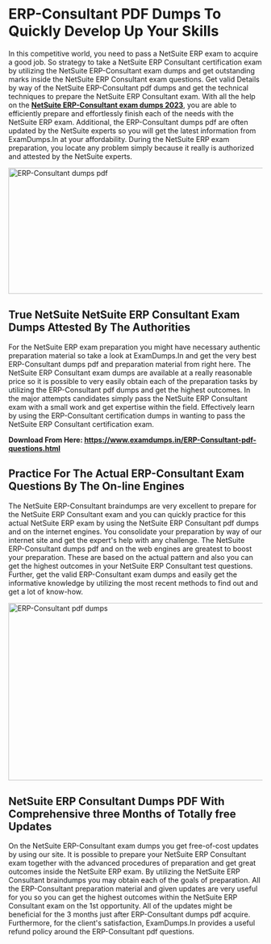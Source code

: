 <h1><strong>ERP-Consultant PDF Dumps To Quickly Develop Up Your Skills</strong></h1>
<p>In this competitive world, you need to pass a NetSuite ERP exam to acquire a good job. So strategy to take a NetSuite ERP Consultant certification exam by utilizing the NetSuite ERP-Consultant exam dumps and get outstanding marks inside the NetSuite ERP Consultant exam questions. Get valid Details by way of the NetSuite ERP-Consultant pdf dumps and get the technical techniques to prepare the NetSuite ERP Consultant exam. With all the help on the <strong><a href="https://www.examdumps.in/ERP-Consultant-pdf-questions.html">NetSuite ERP-Consultant exam dumps 2023</a></strong>, you are able to efficiently prepare and effortlessly finish each of the needs with the NetSuite ERP exam. Additional, the ERP-Consultant dumps pdf are often updated by the NetSuite experts so you will get the latest information from ExamDumps.In at your affordability. During the NetSuite ERP exam preparation, you locate any problem simply because it really is authorized and attested by the NetSuite experts.</p>
<p><img src="https://i.ibb.co/zxJwW90/Copy-of-Online-Classes-Twitter-header-post-Made-with-Poster-My-Wall-1.png" alt="ERP-Consultant dumps pdf" width="750" height="250" /></p>
<h2><strong>True NetSuite NetSuite ERP Consultant Exam Dumps Attested By The Authorities</strong></h2>
<p>For the NetSuite ERP exam preparation you might have necessary authentic preparation material so take a look at ExamDumps.In and get the very best ERP-Consultant dumps pdf and preparation material from right here. The NetSuite ERP Consultant exam dumps are available at a really reasonable price so it is possible to very easily obtain each of the preparation tasks by utilizing the ERP-Consultant pdf dumps and get the highest outcomes. In the major attempts candidates simply pass the NetSuite ERP Consultant exam with a small work and get expertise within the field. Effectively learn by using the ERP-Consultant certification dumps in wanting to pass the NetSuite ERP Consultant certification exam.</p>
<p><strong>Download From Here:&nbsp;<a href="https://www.examdumps.in/ERP-Consultant-pdf-questions.html">https://www.examdumps.in/ERP-Consultant-pdf-questions.html</a></strong></p>
<h2><strong>Practice For The Actual ERP-Consultant Exam Questions By The On-line Engines</strong></h2>
<p>The NetSuite ERP-Consultant braindumps are very excellent to prepare for the NetSuite ERP Consultant exam and you can quickly practice for this actual NetSuite ERP exam by using the NetSuite ERP Consultant pdf dumps and on the internet engines. You consolidate your preparation by way of our internet site and get the expert's help with any challenge. The NetSuite ERP-Consultant dumps pdf and on the web engines are greatest to boost your preparation. These are based on the actual pattern and also you can get the highest outcomes in your NetSuite ERP Consultant test questions. Further, get the valid ERP-Consultant exam dumps and easily get the informative knowledge by utilizing the most recent methods to find out and get a lot of know-how.</p>
<p><a href="https://www.examdumps.in/ERP-Consultant-pdf-questions.html"><img src="https://i.ibb.co/QkNtdwY/Copy-of-Zoom-Online-Classes-Facebook-Share-Po-Made-with-Poster-My-Wall-1.jpg" alt="ERP-Consultant pdf dumps" width="670" height="352" /></a></p>
<h2><strong>NetSuite ERP Consultant Dumps PDF With Comprehensive three Months of Totally free Updates</strong></h2>
<p>On the NetSuite ERP-Consultant exam dumps you get free-of-cost updates by using our site. It is possible to prepare your NetSuite ERP Consultant exam together with the advanced procedures of preparation and get great outcomes inside the NetSuite ERP exam. By utilizing the NetSuite ERP Consultant braindumps you may obtain each of the goals of preparation. All the ERP-Consultant preparation material and given updates are very useful for you so you can get the highest outcomes within the NetSuite ERP Consultant exam on the 1st opportunity. All of the updates might be beneficial for the 3 months just after ERP-Consultant dumps pdf acquire. Furthermore, for the client's satisfaction, ExamDumps.In provides a useful refund policy around the ERP-Consultant pdf questions.</p>
